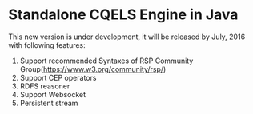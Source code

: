 # Standalone CQELS Engine in Java
This new version is under development, it will be released by July, 2016 with following features:
1. Support recommended Syntaxes of RSP Community Group(https://www.w3.org/community/rsp/)
2. Support CEP operators
3. RDFS reasoner
4. Support Websocket
5. Persistent stream
